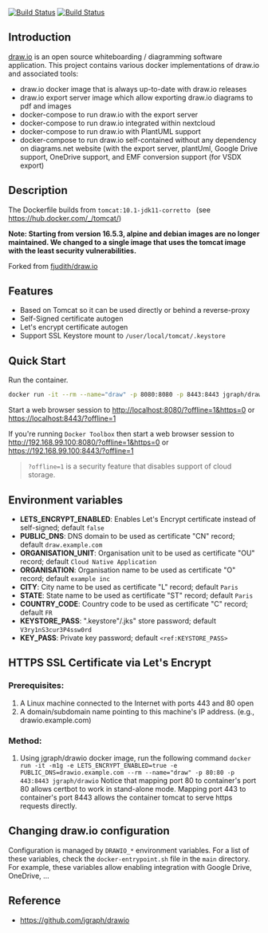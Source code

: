 [![Build Status](https://github.com/jgraph/docker-drawio/workflows/Docker%20Image%20CI/badge.svg)](https://github.com/jgraph/docker-drawio/actions)
[![Build Status](https://github.com/jgraph/docker-drawio/workflows/Docker%20image-export%20CI/badge.svg)](https://github.com/jgraph/docker-drawio/actions)


## Introduction

[draw.io](https://github.com/jgraph/drawio) is an open source whiteboarding / diagramming software application. This project contains various docker implementations of draw.io and associated tools:

* draw.io docker image that is always up-to-date with draw.io releases
* draw.io export server image which allow exporting draw.io diagrams to pdf and images
* docker-compose to run draw.io with the export server
* docker-compose to run draw.io integrated within nextcloud
* docker-compose to run draw.io with PlantUML support
* docker-compose to run draw.io self-contained without any dependency on diagrams.net website (with the export server, plantUml, Google Drive support, OneDrive support, and EMF conversion support (for VSDX export)

## Description

The Dockerfile builds from `tomcat:10.1-jdk11-corretto ` (see <https://hub.docker.com/_/tomcat/>)

**Note: Starting from version 16.5.3, alpine and debian images are no longer maintained. We changed to a single image that uses the tomcat image with the least security vulnerabilities.**

Forked from [fjudith/draw.io](https://github.com/fjudith/docker-draw.io)

## Features

* Based on Tomcat so it can be used directly or behind a reverse-proxy
* Self-Signed certificate autogen
* Let's encrypt certificate autogen
* Support SSL Keystore mount to `/user/local/tomcat/.keystore`

## Quick Start

Run the container.

```bash
docker run -it --rm --name="draw" -p 8080:8080 -p 8443:8443 jgraph/drawio
```

Start a web browser session to <http://localhost:8080/?offline=1&https=0> or <https://localhost:8443/?offline=1>

If you're running `Docker Toolbox` then start a web browser session to <http://192.168.99.100:8080/?offline=1&https=0> or <https://192.168.99.100:8443/?offline=1>

> `?offline=1` is a security feature that disables support of cloud storage.

## Environment variables

* **LETS_ENCRYPT_ENABLED**: Enables Let's Encrypt certificate instead of self-signed; default `false`
* **PUBLIC_DNS**: DNS domain to be used as certificate "CN" record; default `draw.example.com`
* **ORGANISATION_UNIT**: Organisation unit to be used as certificate "OU" record; default `Cloud Native Application`
* **ORGANISATION**: Organisation name to be used as certificate "O" record; default `example inc`
* **CITY**: City name to be used as certificate "L" record; default `Paris`
* **STATE**: State name to be used as certificate "ST" record; default `Paris`
* **COUNTRY_CODE**: Country code to be used as certificate "C" record; default `FR`
* **KEYSTORE_PASS**: ".keystore"/.jks" store password; default `V3ry1nS3cur3P4ssw0rd`
* **KEY_PASS**: Private key password; default `<ref:KEYSTORE_PASS>`

## HTTPS SSL Certificate via Let's Encrypt

### Prerequisites:

1. A Linux machine connected to the Internet with ports 443 and 80 open
1. A domain/subdomain name pointing to this machine's IP address. (e.g., drawio.example.com)

### Method:

1. Using jgraph/drawio docker image, run the following command
`docker run -it -m1g -e LETS_ENCRYPT_ENABLED=true -e PUBLIC_DNS=drawio.example.com --rm --name="draw" -p 80:80 -p 443:8443 jgraph/drawio`
Notice that mapping port 80 to container's port 80 allows certbot to work in stand-alone mode. Mapping port 443 to container's port 8443 allows the container tomcat to serve https requests directly.

## Changing draw.io configuration

Configuration is managed by `DRAWIO_*` environment variables. For a list of these variables, check the `docker-entrypoint.sh` file in the `main` directory. For example, these variables allow enabling integration with Google Drive, OneDrive, ...

## Reference

* <https://github.com/jgraph/drawio>
